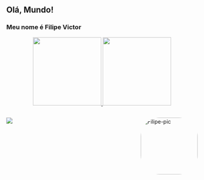 ## Olá, Mundo!
### Meu nome é Filipe Victor

<div align="center">
  <a href="https://github.com/FilipeVictor1">
  <img height="180em" src="https://github-readme-stats.vercel.app/api?username=FilipeVictor1&show_icons=true&theme=calm&include_all_commits=true&count_private=true"/>
  <img height="180em" src="https://github-readme-stats.vercel.app/api/top-langs/?username=FilipeVictor1&layout=compact&langs_count=7&theme=calm"/>
</div>

##

<div> 
  <img align="right" alt="Filipe-pic" height="150" style="border-radius:50px;"      src="https://media.discordapp.net/attachments/1014260365498003468/1014262012555055224/download20220802165345.png">
  <a href="https://www.linkedin.com/in/filipe-victor-550ba1239/" target="_blank"><img src="https://img.shields.io/badge/-LinkedIn-%230077B5?style=for-the-badge&logo=linkedin&logoColor=white" target="_blank"></a> 
</div>
